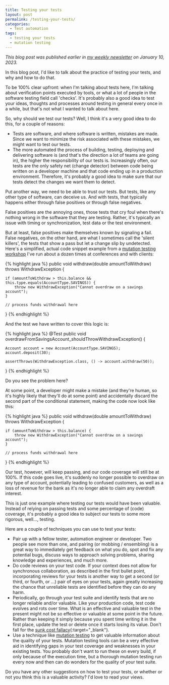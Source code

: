 ```yaml
---
title: Testing your tests
layout: post
permalink: /testing-your-tests/
categories:
  - Test automation
tags:
  - testing your tests
  - mutation testing
---
```

_This blog post was published earlier in [my weekly newsletter](/newsletter/) on January 10, 2023._

In this blog post, I'd like to talk about the practice of testing your tests, and why and how to do that.

To be 100% clear upfront: when I'm talking about tests here, I'm talking about verification points executed by tools, or what a lot of people in the software testing field call 'checks'. It's probably also a good idea to test your ideas, thoughts and processes around testing in general every once in a while, but that's not what I wanted to talk about here.

So, why should we test our tests? Well, I think it's a very good idea to do this, for a couple of reasons:

* Tests are software, and where software is written, mistakes are made. Since we want to minimize the risk associated with these mistakes, we might want to test our tests.
* The more automated the process of building, testing, deploying and delivering software is (and that's the direction a lot of teams are going in), the higher the responsibility of our tests is. Increasingly often, our tests are the only safety net (change detector) between code being written on a developer machine and that code ending up in a production environment. Therefore, it's probably a good idea to make sure that our tests detect the changes we want them to detect.

Put another way, we need to be able to trust our tests. But tests, like any other type of software, can deceive us. And with tests, that typically happens either through false positives or through false negatives.

False positives are the annoying ones, those tests that cry foul when there's nothing wrong in the software that they are testing. Rather, it's typically an issue with timing or synchronization, test data or the test environment.

But at least, false positives make themselves known by signaling a fail. False negatives, on the other hand, are what I sometimes call the 'silent killers', the tests that show a pass but let a change slip by undetected. Here's a simplified, actual code snippet example from a [mutation testing workshop](/training/mutation-testing/) I've run about a dozen times at conferences and with clients:

{% highlight java %}
public void withdraw(double amountToWithdraw) throws WithdrawException {

    if (amountToWithdraw > this.balance && this.type.equals(AccountType.SAVINGS)) {
        throw new WithdrawException("Cannot overdraw on a savings account");
    }

    // process funds withdrawal here 
}
{% endhighlight %}

And the test we have written to cover this logic is:

{% highlight java %}
@Test
public void overdrawFromSavingsAccount_shouldThrowWithdrawException() {

    Account account = new Account(AccountType.SAVINGS);   
    account.deposit(30);

    assertThrows(WithdrawException.class, () -> account.withdraw(50));
}
{% endhighlight %}

Do you see the problem here?

At some point, a developer might make a mistake (and they're human, so it's highly likely that they'll do at some point) and accidentally discard the second part of the conditional statement, making the code now look like this:

{% highlight java %}
public void withdraw(double amountToWithdraw) throws WithdrawException {

    if (amountToWithdraw > this.balance) {
        throw new WithdrawException("Cannot overdraw on a savings account");
    }

    // process funds withdrawal here
}
{% endhighlight %}

Our test, however, will keep passing, and our code coverage will still be at 100%. If this code goes live, it's suddenly no longer possible to overdraw on any type of account, potentially leading to confused customers, as well as a loss of revenue for the bank as it's no longer able to claim any overdraft interest.

This is just one example where testing our tests would have been valuable. Instead of relying on passing tests and some percentage of (code) coverage, it's probably a good idea to subject our tests to some more rigorous, well..., testing.

Here are a couple of techniques you can use to test your tests:

* Pair up with a fellow tester, automation engineer or developer. Two people see more than one, and pairing (or mobbing / ensembling) is a great way to immediately get feedback on what you do, spot and fix any potential bugs, discuss ways to approach solving problems, sharing knowledge and experiences, and much more.
* Do code reviews on your test code. If your context does not allow for synchronous collaboration, as described in the first bullet point, incorporating reviews for your tests is another way to get a second (or third, or fourth, or ...) pair of eyes on your tests, again greatly increasing the chance that unreliable tests are identified before they can do any harm.
* Periodically, go through your test suite and identify tests that are no longer reliable and/or valuable. Like your production code, test code evolves and rots over time. What is an effective and valuable test in the present might not be so effective or valuable at some point in the future. Rather than keeping it simply because you spent time writing it in the first place, update the test or delete once it starts losing its value. Don't fall for the [sunk cost fallacy](https://en.wikipedia.org/wiki/Sunk_cost#Fallacy_effect){:target="_blank"}.
* Use a technique like [mutation testing](/training/mutation-testing/) to get valuable information about the quality of your tests. Mutation testing tools can be a very effective aid in identifying gaps in your test coverage and weaknesses in your existing tests. You probably don't want to run these on every build, if only because of the execution time, but a thorough mutation testing run every now and then can do wonders for the quality of your test suite.

Do you have any other suggestions on how to test your tests, or whether or not you think this is a valuable activity? I'd love to read your views.
